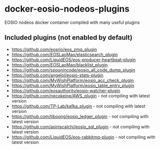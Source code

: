 # docker-eosio-nodeos-plugins
EOSIO nodeos docker container compiled with many useful plugins

## Included plugins (not enabled by default)

 * https://github.com/eosrio/eos_zmq_plugin
 * https://github.com/EOSLaoMao/elasticsearch_plugin
 * https://github.com/LiquidEOS/eos-producer-heartbeat-plugin
 * https://github.com/EOSLaoMao/blacklist_plugin
 * https://github.com/spoonincode/eosio_all_code_dump_plugin
 * https://github.com/angelol/eosio-stats-plugin
 * https://github.com/MyWishPlatform/eosio_acc_check_plugin
 * https://github.com/MyWishPlatform/eosio_table_entry_plugin
 * https://github.com/eosauthority/eosio-watcher-plugin
 * https://github.com/necokeine/AWS_plugin - not compiling with latest version
 * https://github.com/TP-Lab/kafka_plugin - not compiling with latest version
 * https://github.com/tiboong/eosio_ledger_plugin - not compiling with latest version
 * https://github.com/asiniscalchi/eosio_sql_plugin - not compiling with latest version
 * https://github.com/LiquidEOS/eos-rabbitmq-plugin - not compiling with latest version
